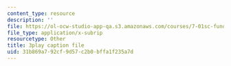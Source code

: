 ```yaml
---
content_type: resource
description: ''
file: https://ol-ocw-studio-app-qa.s3.amazonaws.com/courses/7-01sc-fundamentals-of-biology-fall-2011/31b869a792cf9d57c2b0bffa1f235a7d_9dHBTckFvME.srt
file_type: application/x-subrip
resourcetype: Other
title: 3play caption file
uid: 31b869a7-92cf-9d57-c2b0-bffa1f235a7d
---
```

